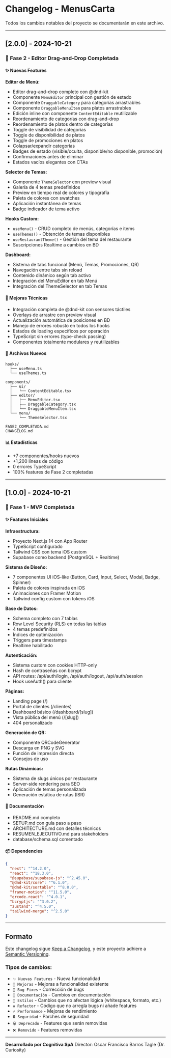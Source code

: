 # Changelog - MenusCarta

Todos los cambios notables del proyecto se documentarán en este archivo.

---

## [2.0.0] - 2024-10-21

### 🎉 Fase 2 - Editor Drag-and-Drop Completada

#### ✨ Nuevas Features

**Editor de Menú:**
- Editor drag-and-drop completo con @dnd-kit
- Componente `MenuEditor` principal con gestión de estado
- Componente `DraggableCategory` para categorías arrastrables
- Componente `DraggableMenuItem` para platos arrastrables
- Edición inline con componente `ContentEditable` reutilizable
- Reordenamiento de categorías con drag-and-drop
- Reordenamiento de platos dentro de categorías
- Toggle de visibilidad de categorías
- Toggle de disponibilidad de platos
- Toggle de promociones en platos
- Colapsar/expandir categorías
- Badges de estado (visible/oculta, disponible/no disponible, promoción)
- Confirmaciones antes de eliminar
- Estados vacíos elegantes con CTAs

**Selector de Temas:**
- Componente `ThemeSelector` con preview visual
- Galería de 4 temas predefinidos
- Preview en tiempo real de colores y tipografía
- Paleta de colores con swatches
- Aplicación instantánea de temas
- Badge indicador de tema activo

**Hooks Custom:**
- `useMenu()` - CRUD completo de menús, categorías e items
- `useThemes()` - Obtención de temas disponibles
- `useRestaurantTheme()` - Gestión del tema del restaurante
- Suscripciones Realtime a cambios en BD

**Dashboard:**
- Sistema de tabs funcional (Menú, Temas, Promociones, QR)
- Navegación entre tabs sin reload
- Contenido dinámico según tab activo
- Integración del MenuEditor en tab Menú
- Integración del ThemeSelector en tab Temas

#### 🔧 Mejoras Técnicas

- Integración completa de @dnd-kit con sensores táctiles
- Overlays de arrastre con preview visual
- Actualización automática de posiciones en BD
- Manejo de errores robusto en todos los hooks
- Estados de loading específicos por operación
- TypeScript sin errores (type-check passing)
- Componentes totalmente modulares y reutilizables

#### 📁 Archivos Nuevos

```
hooks/
  ├── useMenu.ts
  └── useThemes.ts

components/
  ├── ui/
  │   └── ContentEditable.tsx
  ├── editor/
  │   ├── MenuEditor.tsx
  │   ├── DraggableCategory.tsx
  │   └── DraggableMenuItem.tsx
  └── menu/
      └── ThemeSelector.tsx

FASE2_COMPLETADA.md
CHANGELOG.md
```

#### 📊 Estadísticas

- +7 componentes/hooks nuevos
- +1,200 líneas de código
- 0 errores TypeScript
- 100% features de Fase 2 completadas

---

## [1.0.0] - 2024-10-21

### 🎉 Fase 1 - MVP Completada

#### ✨ Features Iniciales

**Infraestructura:**
- Proyecto Next.js 14 con App Router
- TypeScript configurado
- Tailwind CSS con tema iOS custom
- Supabase como backend (PostgreSQL + Realtime)

**Sistema de Diseño:**
- 7 componentes UI iOS-like (Button, Card, Input, Select, Modal, Badge, Spinner)
- Paleta de colores inspirada en iOS
- Animaciones con Framer Motion
- Tailwind config custom con tokens iOS

**Base de Datos:**
- Schema completo con 7 tablas
- Row Level Security (RLS) en todas las tablas
- 4 temas predefinidos
- Índices de optimización
- Triggers para timestamps
- Realtime habilitado

**Autenticación:**
- Sistema custom con cookies HTTP-only
- Hash de contraseñas con bcrypt
- API routes: /api/auth/login, /api/auth/logout, /api/auth/session
- Hook useAuth() para cliente

**Páginas:**
- Landing page (/)
- Portal de clientes (/clientes)
- Dashboard básico (/dashboard/[slug])
- Vista pública del menú (/[slug])
- 404 personalizado

**Generación de QR:**
- Componente QRCodeGenerator
- Descarga en PNG y SVG
- Función de impresión directa
- Consejos de uso

**Rutas Dinámicas:**
- Sistema de slugs únicos por restaurante
- Server-side rendering para SEO
- Aplicación de temas personalizada
- Generación estática de rutas (ISR)

#### 📝 Documentación

- README.md completo
- SETUP.md con guía paso a paso
- ARCHITECTURE.md con detalles técnicos
- RESUMEN_EJECUTIVO.md para stakeholders
- database/schema.sql comentado

#### 📦 Dependencies

```json
{
  "next": "^14.2.0",
  "react": "^18.3.0",
  "@supabase/supabase-js": "^2.45.0",
  "@dnd-kit/core": "^6.1.0",
  "@dnd-kit/sortable": "^8.0.0",
  "framer-motion": "^11.5.0",
  "qrcode.react": "^4.0.1",
  "bcryptjs": "^3.0.2",
  "zustand": "^4.5.0",
  "tailwind-merge": "^2.5.0"
}
```

---

## Formato

Este changelog sigue [Keep a Changelog](https://keepachangelog.com/es-ES/1.0.0/),
y este proyecto adhiere a [Semantic Versioning](https://semver.org/lang/es/).

### Tipos de cambios:
- `✨ Nuevas Features` - Nueva funcionalidad
- `🔧 Mejoras` - Mejoras a funcionalidad existente
- `🐛 Bug Fixes` - Corrección de bugs
- `📝 Documentación` - Cambios en documentación
- `🎨 Estilos` - Cambios que no afectan lógica (whitespace, formato, etc.)
- `♻️ Refactor` - Código que no arregla bugs ni añade features
- `⚡ Performance` - Mejoras de rendimiento
- `🔒 Seguridad` - Parches de seguridad
- `🗑️ Deprecado` - Features que serán removidas
- `❌ Removido` - Features removidas

---

**Desarrollado por Cognitiva SpA**
Director: Oscar Francisco Barros Tagle (Dr. Curiosity)
